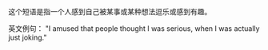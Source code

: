 这个短语是指一个人感到自己被某事或某种想法逗乐或感到有趣。

英文例句：
"I amused that people thought I was serious, when I was actually just joking."